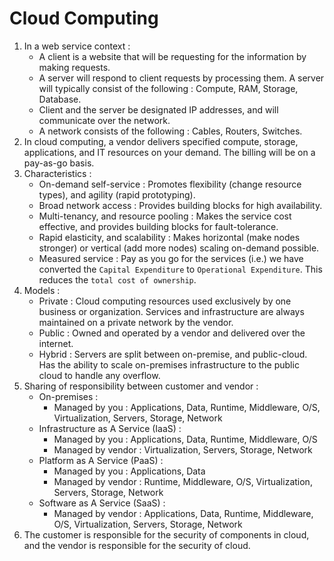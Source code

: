 # Cloud Computing

1. In a web service context :
	- A client is a website that will be requesting for the information by making requests.
	- A server will respond to client requests by processing them. A server will typically consist of the following : Compute, RAM, Storage, Database. 
	- Client and the server be designated IP addresses, and will communicate over the network.
	- A network consists of the following : Cables, Routers, Switches.
2. In cloud computing, a vendor delivers specified compute, storage, applications, and IT resources on your demand. The billing will be on a pay-as-go basis.
3. Characteristics :
	- On-demand self-service : Promotes flexibility (change resource types), and agility (rapid prototyping).
	- Broad network access : Provides building blocks for high availability.
	- Multi-tenancy, and resource pooling : Makes the service cost effective, and provides building blocks for fault-tolerance.
	- Rapid elasticity, and scalability : Makes horizontal (make nodes stronger) or vertical (add more nodes) scaling on-demand possible.
	- Measured service : Pay as you go for the services (i.e.) we have converted the `Capital Expenditure` to `Operational Expenditure`. This reduces the `total cost of ownership`.
5. Models :
	- Private : Cloud computing resources used exclusively by one business or organization. Services and infrastructure are always maintained on a private network by the vendor.
	- Public : Owned and operated by a vendor and delivered over the internet.
	- Hybrid : Servers are split between on-premise, and public-cloud. Has the ability to scale on-premises infrastructure to the public cloud to handle any overflow.
6. Sharing of responsibility between customer and vendor :
	- On-premises : 
		+ Managed by you : Applications, Data, Runtime, Middleware, O/S, Virtualization, Servers, Storage, Network
	- Infrastructure as A Service (IaaS) :
		+ Managed by you : Applications, Data, Runtime, Middleware, O/S
		+ Managed by vendor : Virtualization, Servers, Storage, Network
	- Platform as A Service (PaaS) :
		+ Managed by you : Applications, Data
		+ Managed by vendor : Runtime, Middleware, O/S, Virtualization, Servers, Storage, Network
	- Software as A Service (SaaS) :
		+ Managed by vendor : Applications, Data, Runtime, Middleware, O/S, Virtualization, Servers, Storage, Network
7. The customer is responsible for the security of components in cloud, and the vendor is responsible for the security of cloud. 